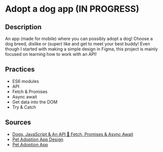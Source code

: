 # Adopt a dog app (IN PROGRESS)


## Description
An app (made for mobile) where you can possibly adopt a dog! Choose a dog breed, dislike or (super) like and get to meet your best buddy!
Even though I started with making a simple design in Figma, this project is mainly focused on learning how to work with an API!

## Practices
* ES6 modules
* API
* Fetch & Promises
* Async await
* Get data into the DOM
* Try & Catch

## Sources
* [Dogs, JavaScript & An API 🐶 Fetch, Promises & Async Await](https://www.youtube.com/watch?v=AVmGmLFcukM)
* [Pet Adoption App Design](https://dribbble.com/shots/20605820-Pet-Adoption-App-Design)
* [Pet Adoption App](https://dribbble.com/shots/15307281-Pet-Adoption-App)
